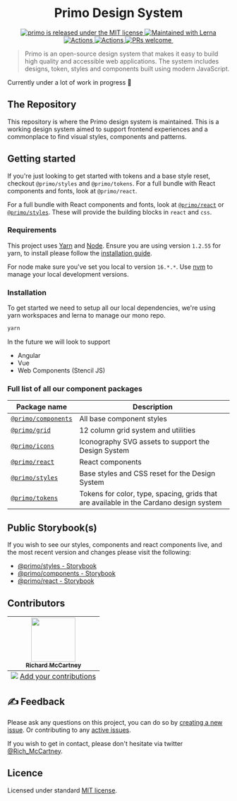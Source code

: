 <h1 align="center">
  Primo Design System
</h1>
<p align="center">
  <a href="https://github.com/primo-design-system/primo/blob/main/LICENSE">
    <img src="https://img.shields.io/badge/license-MIT-green" alt="primo is released under the MIT license" />
  </a>
  <a href="https://lerna.js.org/">
    <img src="https://img.shields.io/badge/maintained%20with-lerna-cc00ff.svg" alt="Maintained with Lerna" />
  </a>
  <a href="https://github.com/primo-design-system/primo/actions">
    <img src="https://github.com/primo-design-system/primo/actions/workflows/pull-request.yml/badge.svg" alt="Actions" style="max-width: 100%">
  </a>
  <a href="https://github.com/primo-design-system/primo/actions">
    <img src="https://github.com/primo-design-system/primo/actions/workflows/release-dryrun.yml/badge.svg" alt="Actions" style="max-width: 100%">
  </a>
  <a href="https://github.com/primo-design-system/primo/blob/main/.github/CONTRIBUTING.md">
    <img src="https://img.shields.io/badge/PRs-welcome-brightgreen.svg" alt="PRs welcome" />
  </a>
  <a href="#contributors">
    <img src="https://img.shields.io/badge/all_contributors-13-orange.svg?style=flat-square" alt="" />
  </a>
</p>

> Primo is an open-source design system that makes it easy to build high quality 
> and accessible web applications. The system includes designs, token, styles 
> and components built using modern JavaScript.

Currently under a lot of work in progress 🚀

## The Repository

This repository is where the Primo design system is maintained. This is a
working design system aimed to support frontend experiences and a
commonplace to find visual styles, components and patterns.

## Getting started

If you're just looking to get started with tokens and a base style reset,
checkout `@primo/styles` and `@primo/tokens`. For a full
bundle with React components and fonts, look at `@primo/react`.

For a full bundle with React components and fonts, look at
[`@primo/react`](./packages/react) or
[`@primo/styles`](./packages/styles). These will provide the building
blocks in `react` and `css`.

### Requirements

This project uses [Yarn](https://yarnpkg.com/) and [Node](https://nodejs.org/en/). Ensure you are using version `1.2.55` for yarn, to install please follow the [installation guide](https://classic.yarnpkg.com/en/docs/install).

For node make sure you've set you local to version `16.*.*`. Use [nvm](https://github.com/nvm-sh/nvm) to manage your local development versions.

### Installation

To get started we need to setup all our local dependencies, we're using yarn workspaces and lerna to manage our mono repo.

```sh
yarn
```

In the future we will look to support

- Angular
- Vue
- Web Components (Stencil JS)

### Full list of all our component packages

| Package name                                  | Description                                                                            |
| --------------------------------------------- | -------------------------------------------------------------------------------------- |
| [`@primo/components`](./packages/components)  | All base component styles                                                              |
| [`@primo/grid`](./packages/grid)              | 12 column grid system and utilities                                                    |
| [`@primo/icons`](./packages/icons)            | Iconography SVG assets to support the Design System                                    |
| [`@primo/react`](./packages/react)            | React components                                                                       |
| [`@primo/styles`](./packages/styles)          | Base styles and CSS reset for the Design System                                        |
| [`@primo/tokens`](./packages/tokens)          | Tokens for color, type, spacing, grids that are available in the Cardano design system |

## Public Storybook(s)

If you wish to see our styles, components and react components live, and the most recent version and changes please visit the following: 

- [@primo/styles - Storybook](https://main--6377de0c8a29e4b5116a392b.chromatic.com)
- [@primo/components - Storybook](https://main--6377d93d014d80f32c7cdf2a.chromatic.com)
- [@primo/react - Storybook](https://main--6377ddcc97779b50d34d4241.chromatic.com)

## Contributors

<!-- ALL-CONTRIBUTORS-LIST:START - Do not remove or modify this section -->
<!-- prettier-ignore-start -->
<!-- markdownlint-disable -->
<table>
  <tbody>
    <tr>
      <td align="center"><a href="http://richmccartney.uk"><img src="https://avatars.githubusercontent.com/u/1201618?v=4" width="100px;" alt=""/><br /><sub><b>Richard McCartney</b></sub></a></td>
    </tr>
  </tbody>
  <tfoot>
    <tr>
      <td align="center" size="13px" colspan="7">
        <img src="https://raw.githubusercontent.com/all-contributors/all-contributors-cli/1b8533af435da9854653492b1327a23a4dbd0a10/assets/logo-small.svg">
          <a href="https://all-contributors.js.org/docs/en/bot/usage">Add your contributions</a>
        </img>
      </td>
    </tr>
  </tfoot>
</table>

<!-- markdownlint-restore -->
<!-- prettier-ignore-end -->

<!-- ALL-CONTRIBUTORS-LIST:END -->

## ✍️ Feedback

Please ask any questions on this project, you can do so by
[creating a new issue](https://github.com/primo-design-system/primo/issues/new/choose). Or contributing to any [active issues](https://github.com/primo-design-system/primo/issues).

If you wish to get in contact, please don't hesitate via twitter [@Rich_McCartney](https://twitter.com/rich_mccartney).

## Licence

Licensed under standard
[MIT license](https://github.com/primo-design-system/primo/blob/main/LICENSE).